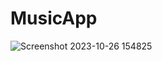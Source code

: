 # MusicApp
![Screenshot 2023-10-26 154825](https://github.com/DdoubleH1/MusicApp/assets/94919981/32790a06-833e-4d45-8053-50dc06121098)

